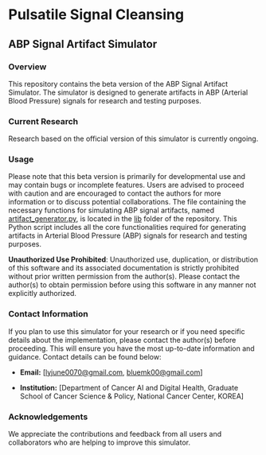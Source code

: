 # Pulsatile Signal Cleansing



## ABP Signal Artifact Simulator


### Overview

This repository contains the beta version of the ABP Signal Artifact Simulator. The simulator is designed to generate artifacts in ABP (Arterial Blood Pressure) signals for research and testing purposes.



### Current Research

Research based on the official version of this simulator is currently ongoing. 



### Usage

Please note that this beta version is primarily for developmental use and may contain bugs or incomplete features. Users are advised to proceed with caution and are encouraged to contact the authors for more information or to discuss potential collaborations.
The file containing the necessary functions for simulating ABP signal artifacts, named [artifact_generator.py](lib/artifact_generator.py), is located in the [lib](lib) folder of the repository. This Python script includes all the core functionalities required for generating artifacts in Arterial Blood Pressure (ABP) signals for research and testing purposes.


**Unauthorized Use Prohibited**: Unauthorized use, duplication, or distribution of this software and its associated documentation is strictly prohibited without prior written permission from the author(s). Please contact the author(s) to obtain permission before using this software in any manner not explicitly authorized.



### Contact Information

If you plan to use this simulator for your research or if you need specific details about the implementation, please contact the author(s) before proceeding. This will ensure you have the most up-to-date information and guidance. Contact details can be found below:



- **Email:** [lyjune0070@gmail.com, bluemk00@gmail.com]

- **Institution:** [Department of Cancer AI and Digital Health, Graduate School of Cancer Science & Policy, National Cancer Center, KOREA]



### Acknowledgements

We appreciate the contributions and feedback from all users and collaborators who are helping to improve this simulator.
